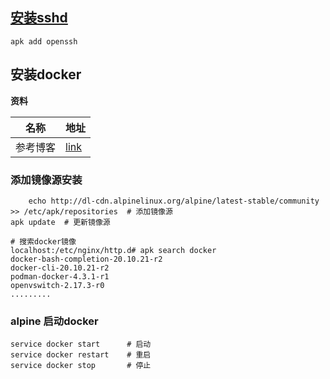## [安装sshd](https://cloud.tencent.com/developer/article/1683604)

```shell
apk add openssh
```

##  安装docker

**资料**

| 名称     | 地址                                                         |
| -------- | ------------------------------------------------------------ |
| 参考博客 | [link](https://blog.csdn.net/juesystem/article/details/112981830) |

###  添加镜像源安装

```shell
    echo http://dl-cdn.alpinelinux.org/alpine/latest-stable/community >> /etc/apk/repositories  # 添加镜像源
apk update  # 更新镜像源

# 搜索docker镜像
localhost:/etc/nginx/http.d# apk search docker
docker-bash-completion-20.10.21-r2
docker-cli-20.10.21-r2
podman-docker-4.3.1-r1
openvswitch-2.17.3-r0
.........
```

###  alpine 启动docker 

```shell
service docker start      # 启动
service docker restart    # 重启
service docker stop       # 停止
```


